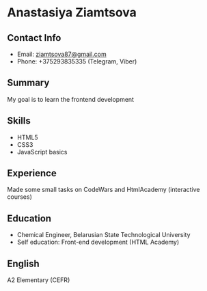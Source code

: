 # Anastasiya Ziamtsova

## Contact Info

- Email: ziamtsova87@gmail.com
- Phone: +375293835335 (Telegram, Viber)

## Summary

My goal is to learn the frontend development

## Skills

- HTML5
- CSS3
- JavaScript basics

## Experience

Made some small tasks on CodeWars and HtmlAcademy (interactive courses)

## Education

 - Chemical Engineer, Belarusian State Technological University
 - Self education: Front-end development (HTML Academy)

## English

A2 Elementary (CEFR)